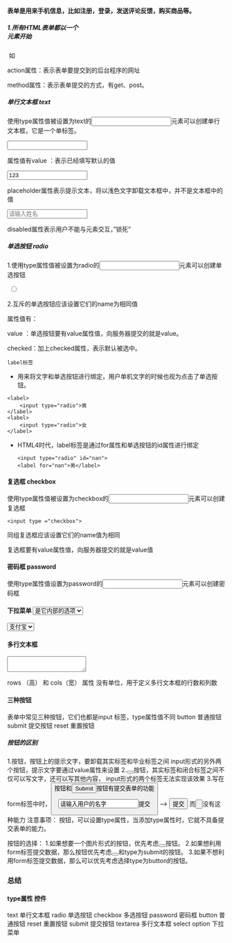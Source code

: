 #### 表单是用来手机信息，比如注册，登录，发送评论反馈，购买商品等。

##### 1.所有HTML表单都以一个<form>元素开始

​	如<form action="save.php" method="post"></form>

action属性：表示表单要提交到的后台程序的网址

method属性：表示表单提交的方式，有get、post。

##### 单行文本框  text

使用type属性值被设置为text的<input>元素可以创建单行文本框，它是一个单标签。

<input type="text">

属性值有value ：表示已经填写默认的值

<input type=text  value	="123">

placeholder属性表示提示文本，将以浅色文字卸载文本框中，并不是文本框中的值

<input type=text  placeholder="请输入姓名">

disabled属性表示用户不能与元素交互，”锁死“

##### 单选按钮  radio

  1.使用type属性值被设置为radio的<input>元素可以创建单选按钮

  ​		<input type="radio">

  2.互斥的单选按钮应该设置它们的name为相同值

  属性值有：

  value ：单选按钮要有value属性值，向服务器提交的就是value。

  checked：加上checked属性，表示默认被选中。

    label标签   

- 用来将文字和单选按钮进行绑定，用户单机文字的时候也视为点击了单选按钮。

```
<label>
	<input type="radio">男
</label>	
<label>
	<input type="radio">女
</label>	
```

- HTML4时代，label标签是通过for属性和单选按钮的id属性进行绑定

  ```
  <input type="radio" id="nan">
  <label for="nan">男</label>
  ```

  
#### 复选框   checkbox

使用type属性值被设置为checkbox的<input>元素可以创建复选框

```
<input type ="checkbox">
```

同组复选框应该设置它们的name值为相同

复选框要有value属性值，向服务器提交的就是value值

#### 密码框  password

使用type属性值设置为password的<input>元素可以创建密码框

####  下拉菜单  <select>   <option>是它内部的选项

<select>
    <option value="alipay">支付宝</option>
    <option value="wx">微信</option>
    <option value="bank">银行</option>
</select>   

#### 多行文本框

<textarea></textarea>
   rows （高） 和 cols（宽） 属性 没有单位，用于定义多行文本框的行数和列数


####  三种按钮

表单中常见三种按钮，它们也都是input 标签，type属性值不同
 button  普通按钮
 submit  提交按钮
 reset   重置按钮

##### 按钮的区别
1.<buttom></button>按钮，按钮上的提示文字，要卸载其实标签和毕业标签之间
    input形式的另外两个按钮，提示文字要通过value属性来设置
2.<button></button>按钮，其实标签和闭合标签之间不仅可以写文字，还可以写其他内容，
   input形式的两个标签无法实现该效果
3.写在form标签中时，<button></butoon>按钮和<input type="submit">按钮有提交表单的功能
<form action="">
    <input type="text" value="请输入用户的名字"
    -- <button>提交</button> -->
    <input type ="submit" value ="提交">
</form>
而<input type="button">没有这种能力
注意事项：
</button>按钮，可以设置type属性，当添加type属性时，它就不具备提交表单的能力。

按钮的选择：
1.如果想要一个图片形式的按钮，优先考虑<button></button>按钮。
2.如果想利用form标签提交数据，那么按钮优先考虑<button></button>和type为submit的按钮。
3.如果不想利用form标签提交数据，那么可以优先考虑选择type为button的按钮。



 ### 总结
 #### type属性       控件
  text          单行文本框
  radio         单选按钮
  checkbox      多选按钮
  password      密码框
  button        普通按钮
  reset         重置按钮
  submit         提交按钮
  textarea        多行文本框
  select option  下拉菜单